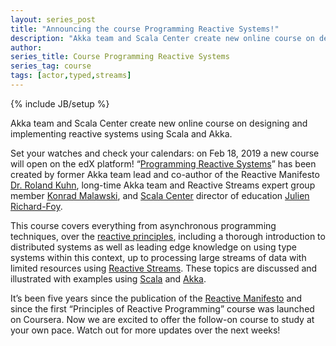 ```yaml
---
layout: series_post
title: "Announcing the course Programming Reactive Systems!"
description: "Akka team and Scala Center create new online course on designing and implementing reactive systems using Scala and Akka"
author:
series_title: Course Programming Reactive Systems
series_tag: course
tags: [actor,typed,streams]
---
```

{% include JB/setup %}

Akka team and Scala Center create new online course on designing and implementing reactive systems using Scala and Akka.

Set your watches and check your calendars: on Feb 18, 2019 a new course will open on the edX platform! “[Programming Reactive Systems](https://www.edx.org/course/programming-reactive-systems)” has been created by former Akka team lead and co-author of the Reactive Manifesto [Dr. Roland Kuhn](https://www.rolandkuhn.com/), long-time Akka team and Reactive Streams expert group member [Konrad Malawski](https://www.kto.so/), and [Scala Center](https://scala.epfl.ch/) director of education [Julien Richard-Foy](http://julien.richard-foy.fr/).

This course covers everything from asynchronous programming techniques, over the [reactive principles](https://www.reactivemanifesto.org/), including a thorough introduction to distributed systems as well as leading edge knowledge on using type systems within this context, up to processing large streams of data with limited resources using [Reactive Streams](https://www.reactive-streams.org/). These topics are discussed and illustrated with examples using [Scala](https://www.scala-lang.org/) and [Akka](https://akka.io/).

It’s been five years since the publication of the [Reactive Manifesto](https://www.reactivemanifesto.org/) and since the first “Principles of Reactive Programming” course was launched on Coursera. Now we are excited to offer the follow-on course to study at your own pace. Watch out for more updates over the next weeks!
